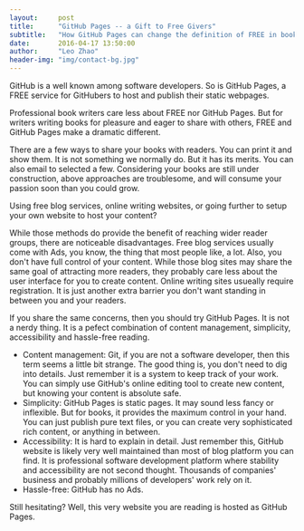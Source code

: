 ```yaml
---
layout:     post
title:      "GitHub Pages -- a Gift to Free Givers"
subtitle:   "How GitHub Pages can change the definition of FREE in books."
date:       2016-04-17 13:50:00
author:     "Leo Zhao"
header-img: "img/contact-bg.jpg"
---
```


GitHub is a well known among software developers. So is GitHub Pages, a FREE service for GitHubers to host and publish their static webpages.

Professional book writers care less about FREE nor GitHub Pages. But for writers writing books for pleasure and eager to share with others, FREE and GitHub Pages make a dramatic different.

There are a few ways to share your books with readers. You can print it and show them. It is not something we normally do. But it has its merits. You can also email to selected a few. Considering your books are still under construction, above approaches are troublesome, and will consume your passion soon than you could grow.

Using free blog services, online writing websites, or going further to setup your own website to host your content?

While those methods do provide the benefit of reaching wider reader groups, there are noticeable disadvantages. Free blog services usually come with Ads, you know, the thing that most people like, a lot. Also, you don't have full control of your content. While those blog sites may share the same goal of attracting more readers, they probably care less about the user interface for you to create content. Online writing sites usueally require registration. It is just another extra barrier you don't want standing in between you and your readers.

If you share the same concerns, then you should try GitHub Pages. It is not a nerdy thing. It is a pefect combination of content management, simplicity, accessibility and hassle-free reading.

- Content management: Git, if you are not a software developer, then this term seems a little bit strange. The good thing is, you don't need to dig into details. Just remember it is a system to keep track of your work. You can simply use GitHub's online editing tool to create new content, but knowing your content is absolute safe.
- Simplicity: GitHub Pages is static pages. It may sound less fancy or inflexible. But for books, it provides the maximum control in your hand. You can just publish pure text files, or you can create very sophisticated rich content, or anything in between.
- Accessibility: It is hard to explain in detail. Just remember this, GitHub website is likely very well maintained than most of blog platform you can find. It is professional software development platform where stability and accessibility are not second thought. Thousands of companies' business and probably millions of developers' work rely on it.
- Hassle-free: GitHub has no Ads.

Still hesitating? Well, this very website you are reading is hosted as GitHub Pages.
